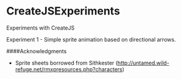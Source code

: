 CreateJSExperiments
===================

Experiments with CreateJS

Experiment 1 - Simple sprite animation based on directional arrows.

####Acknowledgments
- Sprite sheets borrowed from Sithkester (http://untamed.wild-refuge.net/rmxpresources.php?characters)
